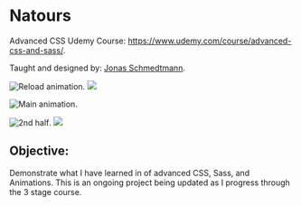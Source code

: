 # Natours
Advanced CSS Udemy Course: https://www.udemy.com/course/advanced-css-and-sass/. 

Taught and designed by: [Jonas Schmedtmann](https://www.udemy.com/user/jonasschmedtmann/). 

![Reload animation](https://media.giphy.com/media/hvSoSI8VFfvclfXw7i/giphy.gif). 
![](https://giphy.com/gifs/hvSoSI8VFfvclfXw7i/html5)

![Main animation](https://media.giphy.com/media/KzQdryMxGuHEOZuTAk/giphy.gif). 

![2nd half](https://media.giphy.com/media/eJRvpTrKTN3TWTmO0a/giphy.gif). 
![](https://giphy.com/gifs/hvSoSI8VFfvclfXw7i/html5)
  
 ## Objective:  
 Demonstrate what I have learned in of advanced CSS, Sass, and Animations. This is an ongoing project being updated as I progress through the 3 stage course.
